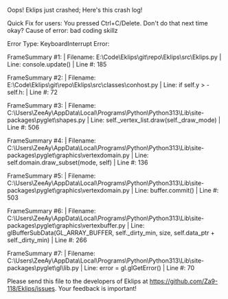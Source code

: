 Oops! Eklips just crashed;
Here's this crash log!

Quick Fix for users: You pressed Ctrl+C/Delete. Don't do that next time okay?
Cause of error: bad coding skillz

Error Type: KeyboardInterrupt
Error: 

FrameSummary #1:
  | Filename: E:\Code\Eklips\git\repo\Eklips\src\Eklips.py
  | Line: console.update()
  | Line #: 185

FrameSummary #2:
  | Filename: E:\Code\Eklips\git\repo\Eklips\src\classes\conhost.py
  | Line: if self.y > -self.h:
  | Line #: 72

FrameSummary #3:
  | Filename: C:\Users\ZeeAy\AppData\Local\Programs\Python\Python313\Lib\site-packages\pyglet\shapes.py
  | Line: self._vertex_list.draw(self._draw_mode)
  | Line #: 506

FrameSummary #4:
  | Filename: C:\Users\ZeeAy\AppData\Local\Programs\Python\Python313\Lib\site-packages\pyglet\graphics\vertexdomain.py
  | Line: self.domain.draw_subset(mode, self)
  | Line #: 136

FrameSummary #5:
  | Filename: C:\Users\ZeeAy\AppData\Local\Programs\Python\Python313\Lib\site-packages\pyglet\graphics\vertexdomain.py
  | Line: buffer.commit()
  | Line #: 503

FrameSummary #6:
  | Filename: C:\Users\ZeeAy\AppData\Local\Programs\Python\Python313\Lib\site-packages\pyglet\graphics\vertexbuffer.py
  | Line: glBufferSubData(GL_ARRAY_BUFFER, self._dirty_min, size, self.data_ptr + self._dirty_min)
  | Line #: 266

FrameSummary #7:
  | Filename: C:\Users\ZeeAy\AppData\Local\Programs\Python\Python313\Lib\site-packages\pyglet\gl\lib.py
  | Line: error = gl.glGetError()
  | Line #: 70


Please send this file to the developers of Eklips at https://github.com/Za9-118/Eklips/issues. 
Your feedback is important!